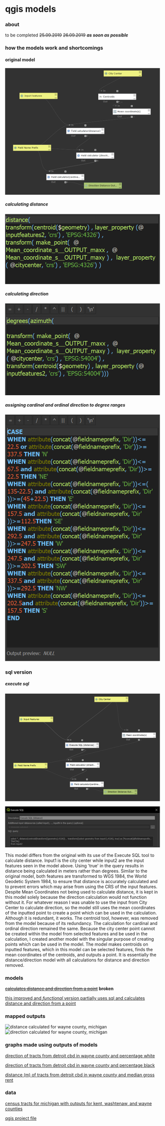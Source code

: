 # qgis models

### about
to be completed ~~25.09.2019~~ ~~26.09.2019~~ ***as soon as possible***
### how the models work and shortcomings
#### original model
![original model](distDir.PNG)
##### calculating distance
![distance](distance.PNG)
##### calculating direction
![direction](direction.PNG)
##### assigning cardinal and ordinal direction to degree ranges
![cardinal](cardOrd.PNG)

### sql version
##### execute sql
![SQL model](distDirSQL2.PNG)

![SQL in model](SQL.PNG)

This model differs from the original with its use of the Execute SQL tool to calculate distance. Input1 is the city center while input2 are the input features seen in the model above. Using 'true' in the query results in distance being calculated in meters rather than degrees. Similar to the original model, both features are transformed to WGS 1984, the World Geodetic System 1984, to ensure that distance is accurately calculated and to prevent errors which may arise from using the CRS of the input features. Despite Mean Coordinates not being used to calculate distance, it is kept in this model solely because the direction calculation would not function without it. For whatever reason I was unable to use the input from City Center to calculate direction, so the model still uses the mean coordinates of the inputted point to create a point which can be used in the calculation. Although it is redundant, it works. The centroid tool, however, was removed from the model because of its redundancy. The calculation for cardinal and ordinal direction remained the same. Because the city center point cannot be created within the model from selected features and be used in the calculation, I created another model with the singular purpose of creating points which can be used in the model. The model makes centroids on inputted features, which in this model can be selected features, finds the mean coordinates of the centroids, and outputs a point. It is essentially the distance/direction model with all calculations for distance and direction removed. 

### models
~~[calculates distance and direction from a point](distDirFromPoint.model3)~~ **broken**

[this improved and *functional* version partially uses sql and calculates distance and direction from a point](qgisModelSQL.md)

### mapped outputs
![distance calculated for wayne county, michigan](wayneDistMI.png)
![direction calculated for wayne county, michigan](wayneDirMI.png)

### graphs made using outputs of models

[direction of tracts from detroit cbd in wayne county and percentage white](pctWhiteWayne.html)

[direction of tracts from detroit cbd in wayne county and percentage black](pctBlackWayne.html)

[distance (m) of tracts from detroit cbd in wayne county and median gross rent](medianGrossRentWayne.html)

### data
[census tracts for michigan with outputs for kent, washtenaw, and wayne counties](censusMI.gpkg)

[qgis project file](censusMI.qgz)
